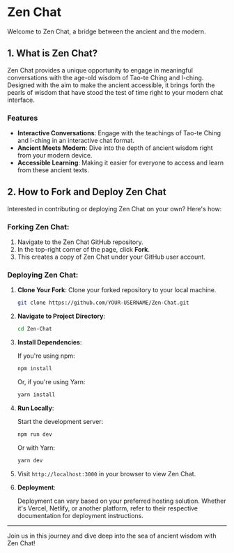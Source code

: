 # Zen Chat

Welcome to Zen Chat, a bridge between the ancient and the modern.

## 1. What is Zen Chat?

Zen Chat provides a unique opportunity to engage in meaningful conversations with the age-old wisdom of Tao-te Ching and I-ching. Designed with the aim to make the ancient accessible, it brings forth the pearls of wisdom that have stood the test of time right to your modern chat interface.

### Features

- **Interactive Conversations**: Engage with the teachings of Tao-te Ching and I-ching in an interactive chat format.
- **Ancient Meets Modern**: Dive into the depth of ancient wisdom right from your modern device.
- **Accessible Learning**: Making it easier for everyone to access and learn from these ancient texts.

## 2. How to Fork and Deploy Zen Chat

Interested in contributing or deploying Zen Chat on your own? Here's how:

### Forking Zen Chat:

1. Navigate to the Zen Chat GitHub repository.
2. In the top-right corner of the page, click **Fork**.
3. This creates a copy of Zen Chat under your GitHub user account.

### Deploying Zen Chat:

1. **Clone Your Fork**: Clone your forked repository to your local machine.

    ```bash
    git clone https://github.com/YOUR-USERNAME/Zen-Chat.git
    ```

2. **Navigate to Project Directory**: 

    ```bash
    cd Zen-Chat
    ```

3. **Install Dependencies**:

    If you're using npm:

    ```bash
    npm install
    ```

    Or, if you're using Yarn:

    ```bash
    yarn install
    ```

4. **Run Locally**:

    Start the development server:

    ```bash
    npm run dev
    ```

    Or with Yarn:

    ```bash
    yarn dev
    ```

5. Visit `http://localhost:3000` in your browser to view Zen Chat.

6. **Deployment**:

    Deployment can vary based on your preferred hosting solution. Whether it's Vercel, Netlify, or another platform, refer to their respective documentation for deployment instructions.

---

Join us in this journey and dive deep into the sea of ancient wisdom with Zen Chat!
